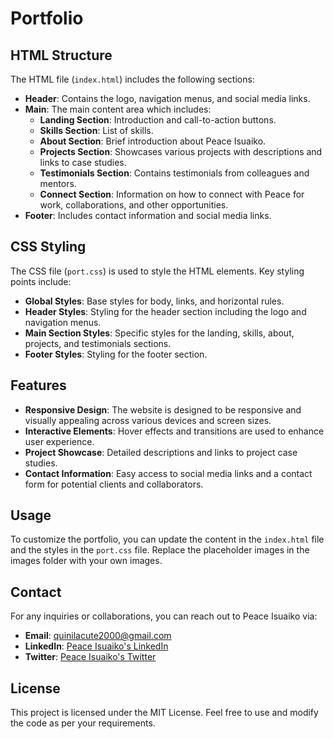 # Portfolio

## HTML Structure
The HTML file (`index.html`) includes the following sections:

- **Header**: Contains the logo, navigation menus, and social media links.
- **Main**: The main content area which includes:
  - **Landing Section**: Introduction and call-to-action buttons.
  - **Skills Section**: List of skills.
  - **About Section**: Brief introduction about Peace Isuaiko.
  - **Projects Section**: Showcases various projects with descriptions and links to case studies.
  - **Testimonials Section**: Contains testimonials from colleagues and mentors.
  - **Connect Section**: Information on how to connect with Peace for work, collaborations, and other opportunities.
- **Footer**: Includes contact information and social media links.

## CSS Styling
The CSS file (`port.css`) is used to style the HTML elements. Key styling points include:

- **Global Styles**: Base styles for body, links, and horizontal rules.
- **Header Styles**: Styling for the header section including the logo and navigation menus.
- **Main Section Styles**: Specific styles for the landing, skills, about, projects, and testimonials sections.
- **Footer Styles**: Styling for the footer section.

## Features
- **Responsive Design**: The website is designed to be responsive and visually appealing across various devices and screen sizes.
- **Interactive Elements**: Hover effects and transitions are used to enhance user experience.
- **Project Showcase**: Detailed descriptions and links to project case studies.
- **Contact Information**: Easy access to social media links and a contact form for potential clients and collaborators.

## Usage
To customize the portfolio, you can update the content in the `index.html` file and the styles in the `port.css` file. Replace the placeholder images in the images folder with your own images.

## Contact
For any inquiries or collaborations, you can reach out to Peace Isuaiko via:

- **Email**: [quinilacute2000@gmail.com](mailto:quinilacute2000@gmail.com)
- **LinkedIn**: [Peace Isuaiko's LinkedIn](https://www.linkedin.com/in/peace-isuaiko-363663295)
- **Twitter**: [Peace Isuaiko's Twitter](https://x.com/isuaiko2943)

## License
This project is licensed under the MIT License. Feel free to use and modify the code as per your requirements.

